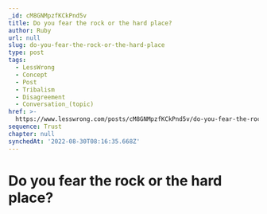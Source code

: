 ```yaml
---
_id: cM8GNMpzfKCkPnd5v
title: Do you fear the rock or the hard place?
author: Ruby
url: null
slug: do-you-fear-the-rock-or-the-hard-place
type: post
tags:
  - LessWrong
  - Concept
  - Post
  - Tribalism
  - Disagreement
  - Conversation_(topic)
href: >-
  https://www.lesswrong.com/posts/cM8GNMpzfKCkPnd5v/do-you-fear-the-rock-or-the-hard-place
sequence: Trust
chapter: null
synchedAt: '2022-08-30T08:16:35.668Z'
---
```

# Do you fear the rock or the hard place?

